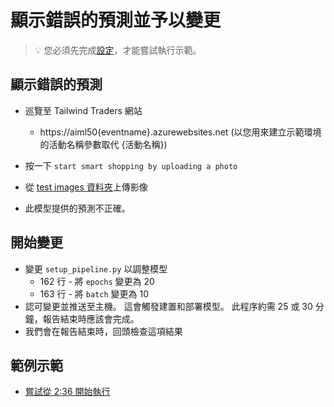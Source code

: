 # <a name="show-faulty-prediction-and-make-a-change"></a>顯示錯誤的預測並予以變更

> 💡 您必須先完成[設定](../DEMO.md)，才能嘗試執行示範。

## <a name="show-the-faulty-prediction"></a>顯示錯誤的預測

* 巡覽至 Tailwind Traders 網站
    * https://aiml50{eventname}.azurewebsites.net (以您用來建立示範環境的活動名稱參數取代 {活動名稱})

* 按一下 `start smart shopping by uploading a photo`
* 從 [test images 資料夾](../source/test-images)上傳影像
* 此模型提供的預測不正確。

## <a name="start-the-change"></a>開始變更

* 變更 `setup_pipeline.py` 以調整模型
  * 162 行 - 將 `epochs` 變更為 20
  * 163 行 - 將 `batch` 變更為 10
* 認可變更並推送至主機。  這會觸發建置和部署模型。  此程序約需 25 或 30 分鐘，報告結束時應該會完成。
* 我們會在報告結束時，回頭檢查這項結果

## <a name="example-demo"></a>範例示範

* [嘗試從 2:36 開始執行](https://youtu.be/UgM8_4fAni8?t=158)